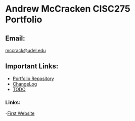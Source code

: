 # Andrew McCracken CISC275 Portfolio 
## Email: 
 mccrack@udel.edu


## Important Links:

- [Portfolio Repository](https://github.com/mccrackudel/mccrackudel.github.io)
- [ChangeLog](https://github.com/mccrackudel/mccrackudel.github.io/blob/main/Change%20Log)
- [TODO](https://github.com/mccrackudel/mccrackudel.github.io/blob/main/TODO)


### Links:

-[First Website](mccrackudel.github.io/Tutorials/basicWebpageHTML/firstWebpage.htm)